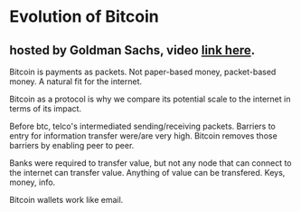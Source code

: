 # Evolution of Bitcoin
## hosted by Goldman Sachs, video [link here][1].

Bitcoin is payments as packets.  Not paper-based money, packet-based money. A natural fit for the internet.

Bitcoin as a protocol is why we compare its potential scale to the internet in terms of its impact.

Before btc, telco's intermediated sending/receiving packets.  Barriers to entry for information transfer were/are very high.  Bitcoin removes those barriers by enabling peer to peer.

Banks were required to transfer value, but not any node that can connect to the internet can transfer value.  Anything of value can be transfered.  Keys, money, info.

Bitcoin wallets work like email.  

[1]: www.goldmansachs.com/our-thinking/talks-at-gs/evolution-of-bitcoin.html